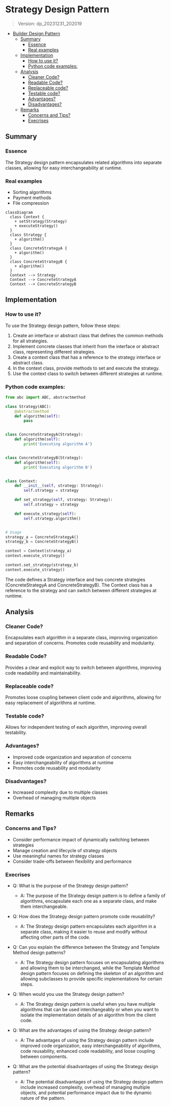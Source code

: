 
# Strategy Design Pattern
> Version: dp_20231231_202019

- [Builder Design Pattern](#builder-design-pattern)
   * [Summary](#summary)
      + [Essence](#essence)
      + [Real examples](#real-examples)
   * [Implementation](#implementation)
      + [How to use it?](#how-to-use-it)
      + [Python code examples:](#python-code-examples)
   * [Analysis](#analysis)
      + [Cleaner Code?](#cleaner-code)
      + [Readable Code?](#readable-code)
      + [Replaceable code?](#replaceable-code)
      + [Testable code?](#testable-code)
      + [Advantages?](#advantages)
      + [Disadvantages?](#disadvantages)
   * [Remarks](#remarks)
      + [Concerns and Tips?](#concerns-and-tips)
      + [Execrises](#execrises)

## Summary

### Essence
The Strategy design pattern encapsulates related algorithms into separate classes, allowing for easy interchangeability at runtime.

### Real examples

- Sorting algorithms
- Payment methods
- File compression


```mermaid
classDiagram
  class Context {
    + setStrategy(Strategy)
    + executeStrategy()
  }
  class Strategy {
    + algorithm()
  }
  class ConcreteStrategyA {
    + algorithm()
  }
  class ConcreteStrategyB {
    + algorithm()
  }
  Context --> Strategy
  Context --> ConcreteStrategyA
  Context --> ConcreteStrategyB
```

## Implementation
### How to use it?
To use the Strategy design pattern, follow these steps:
1. Create an interface or abstract class that defines the common methods for all strategies.
2. Implement concrete classes that inherit from the interface or abstract class, representing different strategies.
3. Create a context class that has a reference to the strategy interface or abstract class.
4. In the context class, provide methods to set and execute the strategy.
5. Use the context class to switch between different strategies at runtime.

### Python code examples:
```python
from abc import ABC, abstractmethod

class Strategy(ABC):
    @abstractmethod
    def algorithm(self):
        pass


class ConcreteStrategyA(Strategy):
    def algorithm(self):
        print('Executing algorithm A')


class ConcreteStrategyB(Strategy):
    def algorithm(self):
        print('Executing algorithm B')


class Context:
    def __init__(self, strategy: Strategy):
        self.strategy = strategy

    def set_strategy(self, strategy: Strategy):
        self.strategy = strategy

    def execute_strategy(self):
        self.strategy.algorithm()


# Usage
strategy_a = ConcreteStrategyA()
strategy_b = ConcreteStrategyB()

context = Context(strategy_a)
context.execute_strategy()

context.set_strategy(strategy_b)
context.execute_strategy()
```
The code defines a Strategy interface and two concrete strategies (ConcreteStrategyA and ConcreteStrategyB). The Context class has a reference to the strategy and can switch between different strategies at runtime.   


## Analysis
### Cleaner Code?
Encapsulates each algorithm in a separate class, improving organization and separation of concerns. Promotes code reusability and modularity.

### Readable Code?
Provides a clear and explicit way to switch between algorithms, improving code readability and maintainability.

### Replaceable code?
Promotes loose coupling between client code and algorithms, allowing for easy replacement of algorithms at runtime.

### Testable code?
Allows for independent testing of each algorithm, improving overall testability.

### Advantages?

- Improved code organization and separation of concerns
- Easy interchangeability of algorithms at runtime
- Promotes code reusability and modularity

### Disadvantages?

- Increased complexity due to multiple classes
- Overhead of managing multiple objects


## Remarks
### Concerns and Tips?

- Consider performance impact of dynamically switching between strategies
- Manage creation and lifecycle of strategy objects
- Use meaningful names for strategy classes
- Consider trade-offs between flexibility and performance


### Execrises

- Q: What is the purpose of the Strategy design pattern?

  - A: The purpose of the Strategy design pattern is to define a family of algorithms, encapsulate each one as a separate class, and make them interchangeable.
- Q: How does the Strategy design pattern promote code reusability?

  - A: The Strategy design pattern encapsulates each algorithm in a separate class, making it easier to reuse and modify without affecting other parts of the code.
- Q: Can you explain the difference between the Strategy and Template Method design patterns?

  - A: The Strategy design pattern focuses on encapsulating algorithms and allowing them to be interchanged, while the Template Method design pattern focuses on defining the skeleton of an algorithm and allowing subclasses to provide specific implementations for certain steps.
- Q: When would you use the Strategy design pattern?

  - A: The Strategy design pattern is useful when you have multiple algorithms that can be used interchangeably or when you want to isolate the implementation details of an algorithm from the client code.
- Q: What are the advantages of using the Strategy design pattern?

  - A: The advantages of using the Strategy design pattern include improved code organization, easy interchangeability of algorithms, code reusability, enhanced code readability, and loose coupling between components.
- Q: What are the potential disadvantages of using the Strategy design pattern?

  - A: The potential disadvantages of using the Strategy design pattern include increased complexity, overhead of managing multiple objects, and potential performance impact due to the dynamic nature of the pattern.

